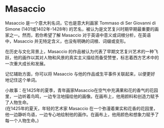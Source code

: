 # Masaccio

Masaccio 是一个意大利名词，它也是意大利画家 Tommaso di Ser Giovanni di Simone (1401或1402年-1428年) 的艺名，被认为是文艺复兴时期早期最重要的画家之一。然而，若你希望了解 Masaccio 对于英语中意义或词根分析，在英语中，Masaccio 并无特定含义，也没有明确的词根、词缀或变形。

  

在历史与文化背景上，Masaccio 的作品被认为代表了早期文艺复兴艺术的一种飞跃，他的画作以其对人物和风景的真实主义描绘而备受赞誉，标志着西方艺术中的一次重大成长和发展。

  

记忆辅助方面，你可以将 Masaccio 与他的作品或生平事件关联起来，以便更好地记住这个单词。

  

小故事：在1425年的夏季，青年画家Masaccio在空气中充满果和花的香气的花园里，一边听着鸟鸣，一边专注地描绘他的画像。在画布上，他用颜料和创造力赋予了人物生命。  
(在1425年的夏天，年轻的艺术家 Masaccio 在一个弥漫着果实和花香的花园里，他一边静听鸟语，一边专心地绘制他的画作。在画布上，他用颜色和想象力赋予了每一个人物生命。)
